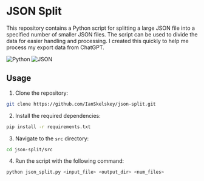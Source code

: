 # JSON Split

This repository contains a Python script for splitting a large JSON file into a specified number of smaller JSON files. The script can be used to divide the data for easier handling and processing. I created this quickly to help me process my export data from ChatGPT.

![Python](https://img.shields.io/badge/python-3670A0?style=for-the-badge&logo=python&logoColor=ffdd54)
![JSON](https://img.shields.io/badge/JSON-000000?style=for-the-badge&logo=json&logoColor=white)

## Usage

1. Clone the repository:

```bash
git clone https://github.com/IanSkelskey/json-split.git
```

2. Install the required dependencies:

```bash
pip install -r requirements.txt
```

3. Navigate to the `src` directory:

```bash
cd json-split/src
```

4. Run the script with the following command:

```bash
python json_split.py <input_file> <output_dir> <num_files>
```

